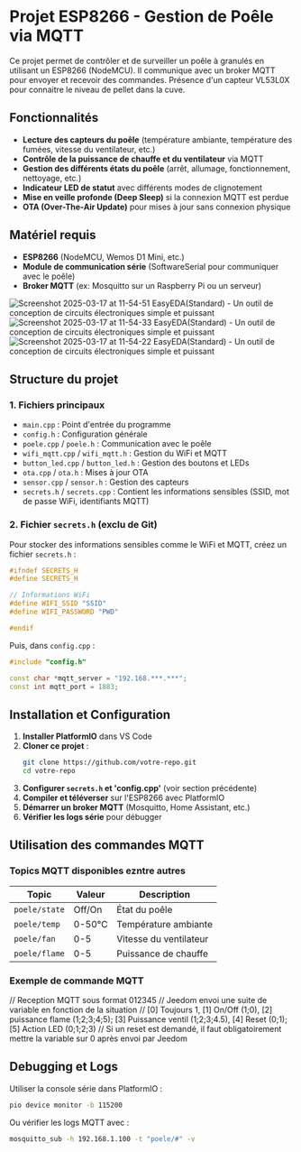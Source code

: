# Projet ESP8266 - Gestion de Poêle via MQTT

Ce projet permet de contrôler et de surveiller un poêle à granulés en utilisant un ESP8266 (NodeMCU). Il communique avec un broker MQTT pour envoyer et recevoir des commandes.
Présence d'un capteur VL53L0X pour connaitre le niveau de pellet dans la cuve.


## Fonctionnalités

- **Lecture des capteurs du poêle** (température ambiante, température des fumées, vitesse du ventilateur, etc.)
- **Contrôle de la puissance de chauffe et du ventilateur** via MQTT
- **Gestion des différents états du poêle** (arrêt, allumage, fonctionnement, nettoyage, etc.)
- **Indicateur LED de statut** avec différents modes de clignotement
- **Mise en veille profonde (Deep Sleep)** si la connexion MQTT est perdue
- **OTA (Over-The-Air Update)** pour mises à jour sans connexion physique

## Matériel requis

- **ESP8266** (NodeMCU, Wemos D1 Mini, etc.)
- **Module de communication série** (SoftwareSerial pour communiquer avec le poêle)
- **Broker MQTT** (ex: Mosquitto sur un Raspberry Pi ou un serveur)

![Screenshot 2025-03-17 at 11-54-51 EasyEDA(Standard) - Un outil de conception de circuits électroniques simple et puissant](https://github.com/user-attachments/assets/8e37bf87-8ef8-4a7c-86c6-ea9156d31235)
![Screenshot 2025-03-17 at 11-54-33 EasyEDA(Standard) - Un outil de conception de circuits électroniques simple et puissant](https://github.com/user-attachments/assets/070178de-76e1-475d-85b9-4710ec10a80c)
![Screenshot 2025-03-17 at 11-54-22 EasyEDA(Standard) - Un outil de conception de circuits électroniques simple et puissant](https://github.com/user-attachments/assets/68037ce9-d8f2-48f0-8779-4a3922dd3995)


## Structure du projet

### 1. **Fichiers principaux**

- `main.cpp` : Point d'entrée du programme
- `config.h` : Configuration générale
- `poele.cpp` / `poele.h` : Communication avec le poêle
- `wifi_mqtt.cpp` / `wifi_mqtt.h` : Gestion du WiFi et MQTT
- `button_led.cpp` / `button_led.h` : Gestion des boutons et LEDs
- `ota.cpp` / `ota.h` : Mises à jour OTA
- `sensor.cpp` / `sensor.h` : Gestion des capteurs
- `secrets.h` / `secrets.cpp` : Contient les informations sensibles (SSID, mot de passe WiFi, identifiants MQTT)

### 2. **Fichier `secrets.h`** (exclu de Git)

Pour stocker des informations sensibles comme le WiFi et MQTT, créez un fichier `secrets.h` :

```cpp
#ifndef SECRETS_H
#define SECRETS_H

// Informations WiFi
#define WIFI_SSID "SSID"
#define WIFI_PASSWORD "PWD"

#endif
```

Puis, dans `config.cpp` :

```cpp
#include "config.h"

const char *mqtt_server = "192.168.***.***";
const int mqtt_port = 1883;
```

## Installation et Configuration

1. **Installer PlatformIO** dans VS Code
2. **Cloner ce projet** :
   ```sh
   git clone https://github.com/votre-repo.git
   cd votre-repo
   ```
3. **Configurer `secrets.h` et 'config.cpp'** (voir section précédente)
4. **Compiler et téléverser** sur l'ESP8266 avec PlatformIO
5. **Démarrer un broker MQTT** (Mosquitto, Home Assistant, etc.)
6. **Vérifier les logs série** pour débugger

## Utilisation des commandes MQTT

### **Topics MQTT disponibles ezntre autres**

| Topic            | Valeur | Description |
|-----------------|--------|-------------|
| `poele/state`   | Off/On | État du poêle |
| `poele/temp`    | 0-50°C | Température ambiante |
| `poele/fan`     | 0-5    | Vitesse du ventilateur |
| `poele/flame`   | 0-5    | Puissance de chauffe |

### **Exemple de commande MQTT**

// Reception MQTT sous format 012345 // Jeedom envoi une suite de variable en fonction de la situation
// [0] Toujours 1, [1] On/Off (1;0), [2] puissance flame (1;2;3;4;5); [3] Puissance ventil (1;2;3;4.5), [4] Reset (0;1); [5] Action LED (0;1;2;3)
// Si un reset est demandé, il faut obligatoirement mettre la variable sur 0 après envoi par Jeedom

## Debugging et Logs

Utiliser la console série dans PlatformIO :
```sh
pio device monitor -b 115200
```
Ou vérifier les logs MQTT avec :
```sh
mosquitto_sub -h 192.168.1.100 -t "poele/#" -v
```
